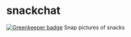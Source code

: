 # snackchat

[![Greenkeeper badge](https://badges.greenkeeper.io/Christianjuth/snackchat.svg)](https://greenkeeper.io/)
Snap pictures of snacks
